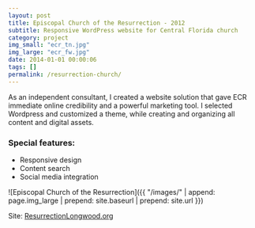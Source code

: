 ```yaml
---
layout: post
title: Episcopal Church of the Resurrection - 2012
subtitle: Responsive WordPress website for Central Florida church
category: project
img_small: "ecr_tn.jpg"
img_large: "ecr_fw.jpg"
date: 2014-01-01 00:00:06
tags: []
permalink: /resurrection-church/
---
```

As an independent consultant, I created a website solution that gave ECR immediate online credibility and a powerful marketing tool. I selected Wordpress and customized a theme, while creating and organizing all content and digital assets.

### Special features:
* Responsive design
* Content search
* Social media integration

![Episcopal Church of the Resurrection]({{ "/images/" | append: page.img_large | prepend: site.baseurl | prepend: site.url  }})

Site: [ResurrectionLongwood.org](http://resurrectionlongwood.org/)
